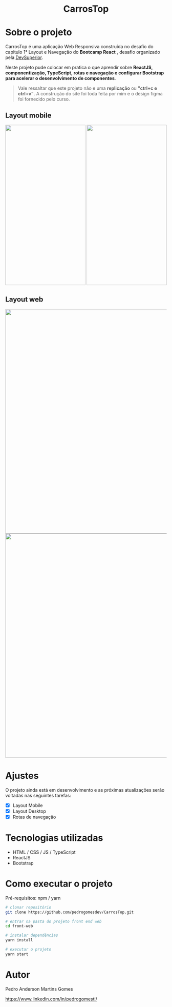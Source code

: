 <h1 align="center"> CarrosTop </h1>

# Sobre o projeto

CarrosTop é uma aplicação Web Responsiva construída no desafio do capitulo 1° Layout e Navegação do **Bootcamp React** , desafio organizado pela [DevSuperior](https://devsuperior.com "Site da DevSuperior").

Neste projeto pude colocar em pratica o que aprendir sobre **ReactJS, componentização, TypeScript, rotas e navegação e configurar Bootstrap para acelerar o desenvolvimento de componentes**. 

> Vale ressaltar que este projeto não e uma **replicação** ou **"ctrl+c e ctrl+v"**. A construção do site foi toda feita por mim e o design figma foi fornecido pelo curso.

## Layout mobile

<div>
<img src="https://user-images.githubusercontent.com/117963842/209589489-2ac7e593-4db6-479e-8ca6-972da726cb3e.png" width="250px" height="500px" />
<img src="https://user-images.githubusercontent.com/117963842/209589451-014ccfde-2550-4913-aaee-8b62753c49e9.png" width="250px" height="500px" />
</div>

## Layout web

<div>
<img src="https://user-images.githubusercontent.com/117963842/209589619-99229b85-880e-4ce3-b39c-a2738ef556e1.png" width="700px" />
<img src="https://user-images.githubusercontent.com/117963842/209589620-bfef44a4-1220-45fa-8b71-2ae4c4b37c34.png" width="700px" />
</div>

# Ajustes

O projeto ainda está em desenvolvimento e as próximas atualizações serão voltadas nas seguintes tarefas:
- [x] Layout Mobile
- [x] Layout Desktop
- [x] Rotas de navegação

# Tecnologias utilizadas
- HTML / CSS / JS / TypeScript
- ReactJS
- Bootstrap

# Como executar o projeto

Pré-requisitos: npm / yarn

```bash
# clonar repositório
git clone https://github.com/pedrogomesdev/CarrosTop.git

# entrar na pasta do projeto front end web
cd front-web

# instalar dependências
yarn install

# executar o projeto
yarn start
```
# Autor

Pedro Anderson Martins Gomes

https://www.linkedin.com/in/pedrogomesti/
